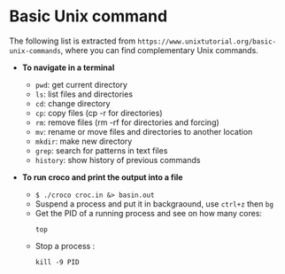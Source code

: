 # Basic Unix command

The following list is extracted from ```https://www.unixtutorial.org/basic-unix-commands```,
where you can find complementary Unix commands.

* **To navigate in a terminal**
  * ```pwd```: get current directory
  * ```ls```: list files and directories
  * ```cd```: change directory
  * ```cp```: copy files (cp -r for directories)
  * ```rm```: remove files (rm -rf for directories and forcing)
  * ```mv```: rename or move files and directories to another location
  * ```mkdir```: make new directory
  * ```grep```: search for patterns in text files
  * ```history```: show history of previous commands

* **To run croco and print the output into a file**
  * ```$ ./croco croc.in &> basin.out```
  * Suspend a process and put it in backgraound, use ```ctrl+z``` then ```bg```
  * Get the PID of a running process and see on how many cores:
    ```
    top
    ```
  * Stop a process :
    ```
    kill -9 PID
    ```
